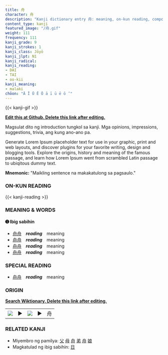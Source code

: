 ```yaml
---
title: 舟
character: 舟
description: "Kanji dictionary entry 舟: meaning, on-kun reading, compounds, origin, related kanji"
content_type: kanji
featured_image: "/舟.gif"
weight: 111
frequency: 111
kanji_grade: 9
kanji_strokes: 1
kanji_class: Jōyō
kanji_jlpt: N1
kanji_radical: 
kanji_reading: 
- DAI
- TAI
- oo-kii
kanji_meaning:
- malaki
chōon: "Ā Ī Ū Ē Ō ā ī ū ē ō ’"
---
```

[//]: # (Don't edit the line below. Kanji animated GIF code is automatically generated.)
{{< kanji-gif >}}

[//]: # (Edit below this line.)

**[Edit this at Github. Delete this link after editing.](https://github.com/tim0g/tim/tree/main/content/kanji/舟/index.md)**

Magsulat dito ng introduction tungkol sa kanji. Mga opinions, impressions, suggestions, trivia, ang kung ano-ano pa.

Generate Lorem Ipsum placeholder text for use in your graphic, print and web layouts, and discover plugins for your favorite writing, design and blogging tools. Explore the origins, history and meaning of the famous passage, and learn how Lorem Ipsum went from scrambled Latin passage to ubiqitous dummy text.
 
**Mnemonic:** "Maikling sentence na makakatulong sa pagsaulo."

### ON-KUN READING

[//]: # (Don't edit the line below. ON-KUN READING code is automatically generated.)
{{< kanji-reading >}}

### MEANING & WORDS

#### ➊ **Ibig sabihin**
  - [舟](../舟)[舟](../舟)　***reading***　meaning
  - [舟](../舟)[舟](../舟)　***reading***　meaning
  - [舟](../舟)[舟](../舟)　***reading***　meaning
  - [舟](../舟)[舟](../舟)　***reading***　meaning

### SPECIAL READING
  - [舟](../舟)[舟](../舟)　***reading***　meaning

### ORIGIN

**[Search Wiktionary. Delete this link after editing.](https://wiktionary.org/wiki/舟)**
<table class="kanji-table"><tr><td>
<img src="60px-舟-bronze.svg.png">
</td><td>▶</td><td>
<img src="60px-舟-oracle.svg.png">
</td><td>▶</td>
<td class="kanji-origin">舟</td>
</tr></table>

### RELATED KANJI
- Miyembro ng pamilya: [父](../父) [母](../母) [舟](../舟) [弟](../弟) [舟](../舟) [娘](../娘)
- Magkatulad ng ibig sabihin: [日](../日)
